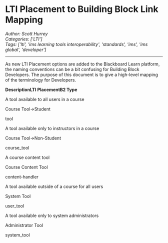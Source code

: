 # LTI Placement to Building Block Link Mapping
*Author: Scott Hurrey*  
*Categories: ['LTI']*  
*Tags: ['lti', 'ims learning tools interoperability', 'standards', 'ims', 'ims global', 'developer']*  
<hr />
As new LTI Placement options are added to the Blackboard Learn platform, the
naming conventions can be a bit confusing for Building Block Developers. The
purpose of this document is to give a high-level mapping of the terminology
for Developers.

**Description****LTI Placement****B2 Type**

A tool available to all users in a course

Course Tool->Student

tool

A tool available only to instructors in a course

Course Tool->Non-Student

course_tool

A course content tool

Course Content Tool

content-handler

A tool available outside of a course for all users

System Tool

user_tool

A tool available only to system administrators

Administrator Tool

system_tool

